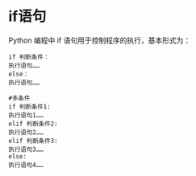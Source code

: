 # if语句


Python 编程中 if 语句用于控制程序的执行，基本形式为：

```
if 判断条件：
执行语句……
else：
执行语句……

#多条件
if 判断条件1:
执行语句1……
elif 判断条件2:
执行语句2……
elif 判断条件3:
执行语句3……
else:
执行语句4……

```

